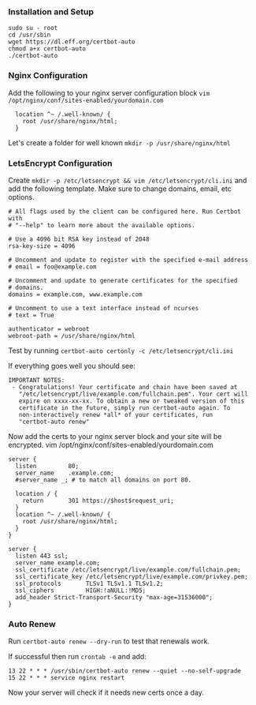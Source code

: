 ### Installation and Setup

```plaintext
sudo su - root 
cd /usr/sbin
wget https://dl.eff.org/certbot-auto
chmod a+x certbot-auto
./certbot-auto
```

### Nginx Configuration

Add the following to your nginx server configuration block ``vim /opt/nginx/conf/sites-enabled/yourdomain.com``

```plaintext
  location ^~ /.well-known/ {
    root /usr/share/nginx/html;
  }
```

Let's create a folder for well known ``mkdir -p /usr/share/nginx/html``

### LetsEncrypt Configuration

Create ``mkdir -p /etc/letsencrypt && vim /etc/letsencrypt/cli.ini`` and add the following template. Make sure to change domains, email, etc options.

```plaintext
# All flags used by the client can be configured here. Run Certbot with
# "--help" to learn more about the available options.

# Use a 4096 bit RSA key instead of 2048
rsa-key-size = 4096

# Uncomment and update to register with the specified e-mail address
# email = foo@example.com

# Uncomment and update to generate certificates for the specified
# domains.
domains = example.com, www.example.com

# Uncomment to use a text interface instead of ncurses
# text = True

authenticator = webroot
webroot-path = /usr/share/nginx/html
```

Test by running ``certbot-auto certonly -c /etc/letsencrypt/cli.ini``

If everything goes well you should see:

```plaintext
IMPORTANT NOTES:
 - Congratulations! Your certificate and chain have been saved at
   "/etc/letsencrypt/live/example.com/fullchain.pem". Your cert will
   expire on xxxx-xx-xx. To obtain a new or tweaked version of this
   certificate in the future, simply run certbot-auto again. To
   non-interactively renew *all* of your certificates, run
   "certbot-auto renew"
```

Now add the certs to your nginx server block and your site will be encrypted. vim /opt/nginx/conf/sites-enabled/yourdomain.com

```plaintext
server {
  listen         80;
  server_name    .example.com;
  #server_name _; # to match all domains on port 80.

  location / {
    return       301 https://$host$request_uri;
  }
  location ^~ /.well-known/ {
    root /usr/share/nginx/html;
  }
}

server {
  listen 443 ssl;
  server_name example.com;
  ssl_certificate /etc/letsencrypt/live/example.com/fullchain.pem;
  ssl_certificate_key /etc/letsencrypt/live/example.com/privkey.pem;
  ssl_protocols       TLSv1 TLSv1.1 TLSv1.2;
  ssl_ciphers         HIGH:!aNULL:!MD5;
  add_header Strict-Transport-Security "max-age=31536000";
}
```

### Auto Renew

Run ``certbot-auto renew --dry-run`` to test that renewals work.

If successful then run ``crontab -e`` and add:

```plaintext
13 22 * * * /usr/sbin/certbot-auto renew --quiet --no-self-upgrade
15 22 * * * service nginx restart
```

Now your server will check if it needs new certs once a day.
